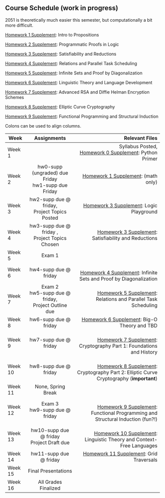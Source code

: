 
## Course Schedule (work in progress)

2051 is theoretically much easier this semester, but computationally a bit more difficult.

[Homework 1 Supplement](hw-supplements/hw1-supp/): Intro to Propositions

[Homework 2 Supplement](hw-supplements/hw1-supp/): Programmatic Proofs in Logic

[Homework 3 Supplement](hw-supplements/hw2-supp/): Satisfiability and Reductions

[Homework 4 Supplement](hw-supplements/hw3-supp/): Relations and Parallel Task Scheduling

[Homework 5 Supplement](hw-supplements/hw3-supp/): Infinite Sets and Proof by Diagonalization

[Homework 6 Supplement](hw-supplements/hw4-supp/): Linguistic Theory and Language Development

[Homework 7 Supplement](hw-supplements/hw5-supp/): Advanced RSA and Diffie Helman Encryption Schemes

[Homework 8 Supplement](hw-supplements/hw6-supp/): Elliptic Curve Cryptography

[Homework 9 Supplement](hw-supplements/hw7-supp/): Functional Programming and Structural Induction


Colons can be used to align columns.

| Week       | Assignments | Relevant Files
| ------------- |:-------------:| ---:
| Week 1        | | Syllabus Posted,<br> [Homework 0 Supplement](hw-supplements/hw0-supp/): Python Primer
| Week 2        | hw0-supp (ungraded) due Friday<br>  hw1-supp due Friday | [Homework 1 Supplement](hw-supplements/hw1-supp/): (math only)
| Week 3        | hw2-supp due @ friday, <br> Project Topics Posted | [Homework 3 Supplement](hw-supplements/hw3-supp/): Logic Playground
| Week 4        |  hw3-supp due @ friday ,<br> Project Topics Chosen |   [Homework 3 Supplement](hw-supplements/hw3-supp/): Satisfiability and Reductions
| Week 5        | Exam 1 | 
| Week 6        | hw4-supp due @ friday | <br> [Homework 4 Supplement](hw-supplements/hw4-supp/): Infinite Sets and Proof by Diagonalization 
| Week 7        | Exam 2 <br> hw5-supp due @ friday, <br> Project Outline due | [Homework 5 Supplement](hw-supplements/hw5-supp/): Relations and Parallel Task Scheduling
| Week 8        | hw6-supp due @ friday | [Homework 6 Supplement](hw-supplements/hw6-supp/): Big-O Theory and TBD
| Week 9        | hw7-supp due @ friday |  <br> [Homework 7 Supplement](hw-supplements/hw7-supp/): Cryptography Part 1: Foundations and History 
| Week 10       | hw8-supp due @ friday |  <br> [Homework 8 Supplement](hw-supplements/hw8-supp/): Cryptography Part 2: Elliptic Curve Cryptography (**important**)
| Week 11       | None, Spring Break | 
| Week 12       |  Exam 3 <br> hw9-supp due @ friday |  <br> [Homework 9 Supplement](hw-supplements/hw9-supp/): Functional Programming and Structural Induction (fun?!)
| Week 13       | hw10-supp due @ friday <br> Project Draft due  |  <br> [Homework 10 Supplement](hw-supplements/hw10-supp/): Linguistic Theory and Context-Free Languages
| Week 14       | hw11-supp due @ friday | [Homework 11 Supplement](hw-supplements/hw11-supp/): Grid Traversals
| Week 15      | Final Presentations |
| Week 16      | All Grades Finalized |